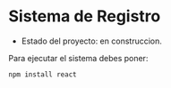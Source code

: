 <h1> Sistema de Registro </h1>

- Estado del proyecto: en construccion.

Para ejecutar el sistema debes poner:

```npm install react```
